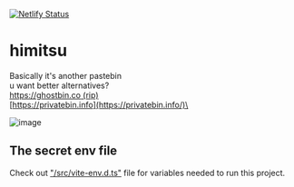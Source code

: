 [![Netlify Status](https://api.netlify.com/api/v1/badges/b5923999-7f69-49ab-8d75-bade720ab111/deploy-status)](https://app.netlify.com/sites/himitsu-note/deploys)

# himitsu

Basically it's another pastebin\
u want better alternatives?\
[https://ghostbin.co (rip)](https://ghostbin.co)\
[https://privatebin.info](https://privatebin.info/)\

![image](https://github.com/user-attachments/assets/eb9d8636-b0d6-4446-b044-a9cb0196ae28)

## The secret env file

Check out ["/src/vite-env.d.ts"](./src/vite-env.d.ts) file for variables needed to run this project.
